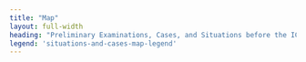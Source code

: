 ```yaml
---
title: "Map"
layout: full-width
heading: "Preliminary Examinations, Cases, and Situations before the ICC"
legend: 'situations-and-cases-map-legend'
---
```

<div id="map-situations-and-cases"></div>
